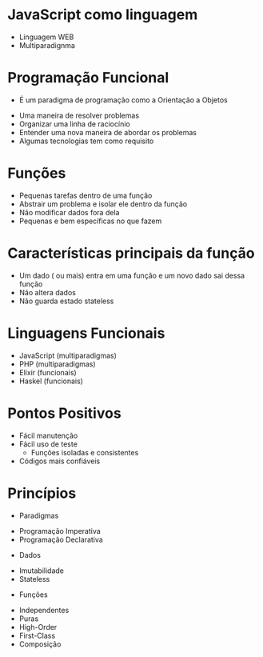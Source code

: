 # JavaScript como linguagem 
- Linguagem WEB
- Multiparadignma

# Programação Funcional

* É um paradigma de programação como a Orientação a Objetos
- Uma maneira de resolver problemas
- Organizar uma linha de raciocínio
- Entender uma nova maneira de abordar os problemas
- Algumas tecnologias tem como requisito


# Funções
- Pequenas tarefas dentro de uma função
- Abstrair um problema e isolar ele dentro da função
- Não modificar dados fora dela
- Pequenas e bem específicas no que fazem

# Características principais da função
- Um dado ( ou mais) entra em uma função e um novo dado sai dessa função
- Não altera dados
- Não guarda estado stateless

# Linguagens Funcionais
- JavaScript (multiparadigmas)
- PHP (multiparadigmas)
- Elixir (funcionais)
- Haskel (funcionais)

# Pontos Positivos
- Fácil manutenção
- Fácil uso de teste
    - Funções isoladas e consistentes
- Códigos mais confiáveis

# Princípios

* Paradigmas
- Programação Imperativa
- Programação Declarativa

* Dados
- Imutabilidade
- Stateless

* Funções
- Independentes
- Puras
- High-Order
- First-Class
- Composição



